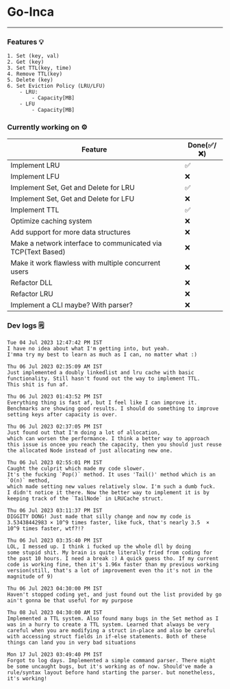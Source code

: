# Go-Inca

---

### Features 💡

```
1. Set (key, val)
2. Get (key)
3. Set TTL(key, time)
4. Remove TTL(key)
5. Delete (key)
6. Set Eviction Policy (LRU/LFU)
    - LRU:
        - Capacity[MB]
    - LFU
        - Capacity[MB]
```

### Currently working on ⚙️

| Feature                                                      | Done(✅/❌) |
| ------------------------------------------------------------ | ----------- |
| Implement LRU                                                | ✅          |
| Implement LFU                                                | ❌          |
| Implement Set, Get and Delete for LRU                        | ✅          |
| Implement Set, Get and Delete for LFU                        | ❌          |
| Implement TTL                                                | ✅          |
| Optimize caching system                                      | ❌          |
| Add support for more data structures                         | ❌          |
| Make a network interface to communicated via TCP(Text Based) | ❌          |
| Make it work flawless with multiple concurrent users         | ❌          |
| Refactor DLL                                                 | ❌          |
| Refactor LRU                                                 | ❌          |
| Implement a CLI maybe? With parser?                          | ❌          |

### Dev logs 🗒️

```
Tue 04 Jul 2023 12:47:42 PM IST
I have no idea about what I'm getting into, but yeah.
I'mma try my best to learn as much as I can, no matter what :)
```

```
Thu 06 Jul 2023 02:35:09 AM IST
Just implemented a doubly linkedlist and lru cache with basic functionality. Still hasn't found out the way to implement TTL.
This shit is fun af.
```

```
Thu 06 Jul 2023 01:43:52 PM IST
Everything thing is fast af, but I feel like I can improve it. Benchmarks are showing good results. I should do something to improve setting keys after capacity is over.
```

```
Thu 06 Jul 2023 02:37:05 PM IST
Just found out that I'm doing a lot of allocation,
which can worsen the performance. I think a better way to approach this issue is oncee you reach the capacity, then you should just reuse the allocated Node instead of just allocating new one.
```

```
Thu 06 Jul 2023 02:55:01 PM IST
Caught the culprit which made my code slower.
It's the fucking `Pop()` method. It uses 'Tail()' method which is an `O(n)` method,
which made setting new values relatively slow. I'm such a dumb fuck.
I didn't notice it there. Now the better way to implement it is by
keeping track of the `TailNode` in LRUCache struct.
```

```
Thu 06 Jul 2023 03:11:37 PM IST
DIGGITY DONG! Just made that silly change and now my code is 3.53438442983 × 10^9 times faster, like fuck, that's nearly 3.5  × 10^9 times faster, wtf?!?
```

```
Thu 06 Jul 2023 03:35:40 PM IST
LOL, I messed up. I think i fucked up the whole dll by doing
some stupid shit. My brain is quite literally fried from coding for the past 10 hours. I need a break :) A quick guess tho. If my current code is working fine, then it's 1.96x faster than my previous working version(still, that's a lot of improvement even tho it's not in the magnitude of 9)
```

```
Thu 06 Jul 2023 04:30:00 PM IST
Haven't stopped coding yet, and just found out the list provided by go ain't gonna be that useful for my purpose
```

```
Thu 08 Jul 2023 04:30:00 AM IST
Implemented a TTL system. Also found many bugs in the Set method as I was in a hurry to create a TTL system. Learned that always be very careful when you are modifying a struct in-place and also be careful with accessing struct fields in if-else statements. Both of these things can land you in very bad situations
```

```
Mon 17 Jul 2023 03:49:40 PM IST
Forgot to log days. Implemented a simple command parser. There might be some uncaught bugs, but it's working as of now. Should've made a rule/syntax layout before hand starting the parser. but nonetheless, it's working!
```
